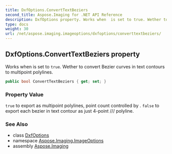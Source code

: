 ```yaml
---
title: DxfOptions.ConvertTextBeziers
second_title: Aspose.Imaging for .NET API Reference
description: DxfOptions property. Works when  is set to true. Wether to convert Bezier curves in text contours to multipoint polylines
type: docs
weight: 30
url: /net/aspose.imaging.imageoptions/dxfoptions/converttextbeziers/
---
```

## DxfOptions.ConvertTextBeziers property

Works when  is set to `true`. Wether to convert Bezier curves in text contours to multipoint polylines.

```csharp
public bool ConvertTextBeziers { get; set; }
```

### Property Value

`true` to export as multipoint polylines, point count controlled by . `false` to export each bezier in text contour as just 4-point /// polyline.

### See Also

* class [DxfOptions](../)
* namespace [Aspose.Imaging.ImageOptions](../../dxfoptions/)
* assembly [Aspose.Imaging](../../../)


